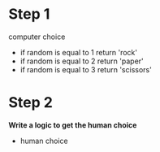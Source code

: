 
# Step 1
computer choice 

- if random  is equal to 1 return 'rock'
- if random is equal to 2 return 'paper'
- if random is equal to 3 return 'scissors'

# Step 2
 **Write a logic to get the human choice**
- human choice
